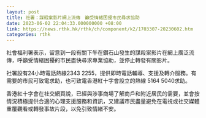 ```yaml
---
layout: post
title: 社署：謀殺案影片網上流傳　籲受情緒困擾市民尋求協助
date: 2023-06-02 22:04:33.000000000 +08:00
link: https://news.rthk.hk/rthk/ch/component/k2/1703307-20230602.htm
categories: rthk
---
```


社會福利署表示，留意到一段有關下午在鑽石山發生的謀殺案影片在網上廣泛流傳，呼籲受情緒困擾的市民盡快尋求專業協助，並停止轉發有關影片。

社署設有24小時電話熱線2343 2255，提供即時電話輔導、支援及轉介服務。有需要的市民可致電求助，也可致電香港紅十字會設立的熱線 5164 5040求助。

香港紅十字會在社交網頁說，已經與涉事商場了解商戶和附近居民的需要，並會按情況積極提供合適的心理支援服務和資訊，又建議市民盡量避免在電視或社交媒體重覆觀看或轉發事故片段，以免引致情緒不安。
